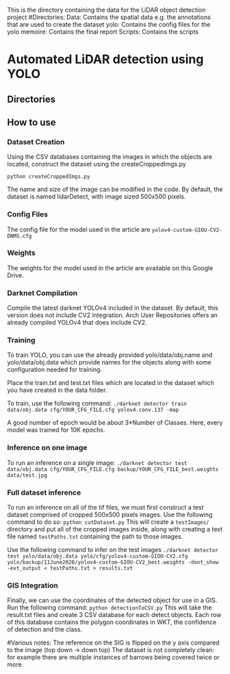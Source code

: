 This is the directory containing the data for the LiDAR object detection project
#Directories:
Data:
	Contains the spatial data e.g. the annotations that are used to create the dataset
yolo:
	Contains the config files for the yolo 
memoire:
	Contains the final report
Scripts:
	Contains the scripts 


# Automated LiDAR detection using YOLO

## Directories

## How to use
### Dataset Creation
Using the CSV databases containing the images in which the objects are located, construct the dataset using the createCroppedImgs.py

    python createCroppedImgs.py

The name and size of the image can be modified in the code. By default, the dataset is named lidarDetect, with image sized 500x500 pixels. 

### Config Files
The config file for the model used in the article are `yolov4-custom-GIOU-CV2-DNMS.cfg`

### Weights
The weights for the model used in the article are available on this Google Drive.

### Darknet Compilation
Compile the latest darknet YOLOv4 included in the dataset. By default, this version does not include CV2 integration. Arch User Repositories offers an already compiled YOLOv4 that does include CV2. 
### Training
To train YOLO, you can use the already provided yolo/data/obj.name and yolo/data/obj.data which provide names for the objects along with some configuration needed for training. 

Place the train.txt and test.txt files which are located in the dataset which you have created in the data folder. 

To train, use the following command:
		`./darknet detector train data/obj.data cfg/YOUR_CFG_FILE.cfg yolov4.conv.137 -map`

A good number of epoch would be about 3*Number of Classes. Here, every model was trained for 10K epochs.
### Inference on one image
To run an inference on a single image:
		`./darknet detector test data/obj.data cfg/YOUR_CFG_FILE.cfg backup/YOUR_CFG_FILE_best.weights data/test.jpg`

### Full dataset inference
To run an inference on all of the tif files, we must first construct a test dataset comprised of cropped 500x500 pixels images. 
Use the following command to do so:
		`python cutDataset.py`
This will create a `testImages/` directory and put all of the cropped images inside, along with creating a text file named `testPaths.txt` containing the path to those images.

Use the following command to infer on the test images
		`./darknet detector test yolo/data/obj.data yolo/cfg/yolov4-custom-GIOU-CV2.cfg yolo/backup/11June2020/yolov4-custom-GIOU-CV2_best.weights -dont_show -ext_output < testPaths.txt > results.txt`

### GIS Integration
Finally, we can use the coordinates of the detected object for use in a GIS. 
Run the following command:
		`python detectionToCSV.py`
This will take the result.txt files and create 3 CSV database for each detect objects. Each row of this database contains the polygon coordinates in WKT, the confidence of detection and the class.

#Various notes:
	The reference on the SIG is flipped on the y axis compared to the image (top down -> down top)
	The dataset is not completely clean: for example there are multiple instances of barrows being covered twice or more. 
